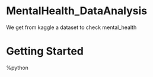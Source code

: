 # MentalHealth_DataAnalysis
We get from kaggle a dataset to check mental_health

# Getting Started
%python
